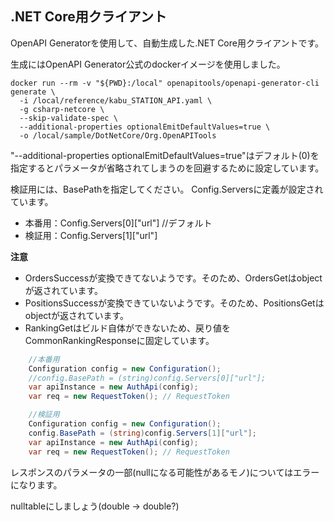 ## .NET Core用クライアント

OpenAPI Generatorを使用して、自動生成した.NET Core用クライアントです。

生成にはOpenAPI Generator公式のdockerイメージを使用しました。

```
docker run --rm -v "${PWD}:/local" openapitools/openapi-generator-cli generate \
  -i /local/reference/kabu_STATION_API.yaml \
  -g csharp-netcore \
  --skip-validate-spec \
  --additional-properties optionalEmitDefaultValues=true \
  -o /local/sample/DotNetCore/Org.OpenAPITools
```

"--additional-properties optionalEmitDefaultValues=true"はデフォルト(0)を指定するとパラメータが省略されてしまうのを回避するために設定しています。

検証用には、BasePathを指定してください。
Config.Serversに定義が設定されています。
- 本番用：Config.Servers[0]["url"] //デフォルト
- 検証用：Config.Servers[1]["url"]

**注意**
- OrdersSuccessが変換できてないようです。そのため、OrdersGetはobjectが返されています。
- PositionsSuccessが変換できていないようです。そのため、PositionsGetはobjectが返されています。
- RankingGetはビルド自体ができないため、戻り値をCommonRankingResponseに固定しています。

```csharp
    //本番用
    Configuration config = new Configuration();
    //config.BasePath = (string)config.Servers[0]["url"];
    var apiInstance = new AuthApi(config);
    var req = new RequestToken(); // RequestToken
```

```csharp
    //検証用
    Configuration config = new Configuration();
    config.BasePath = (string)config.Servers[1]["url"];
    var apiInstance = new AuthApi(config);
    var req = new RequestToken(); // RequestToken
```

レスポンスのパラメータの一部(nullになる可能性があるモノ)についてはエラーになります。

nulltableにしましょう(double → double?)

